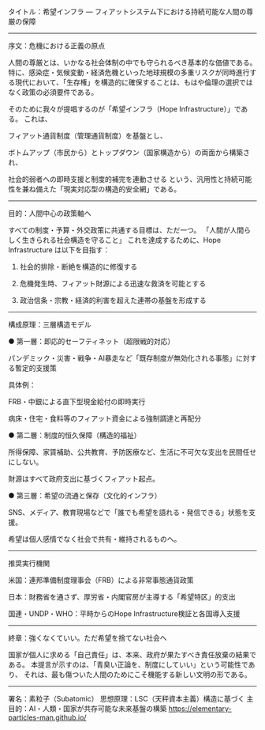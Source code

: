 タイトル：希望インフラ ― フィアットシステム下における持続可能な人間の尊厳の保障


---

序文：危機における正義の原点

人間の尊厳とは、いかなる社会体制の中でも守られるべき基本的な価値である。特に、感染症・気候変動・経済危機といった地球規模の多重リスクが同時進行する現代において、「生存権」を構造的に確保することは、もはや倫理の選択ではなく政策の必須要件である。

そのために我々が提唱するのが「希望インフラ（Hope Infrastructure）」である。 これは、

フィアット通貨制度（管理通貨制度）を基盤とし、

ボトムアップ（市民から）とトップダウン（国家構造から）の両面から構築され、

社会的弱者への即時支援と制度的補完を連動させる という、汎用性と持続可能性を兼ね備えた「現実対応型の構造的安全網」である。



---

目的：人間中心の政策軸へ

すべての制度・予算・外交政策に共通する目標は、ただ一つ。 「人間が人間らしく生きられる社会構造を守ること」 これを達成するために、Hope Infrastructure は以下を目指す：

1. 社会的排除・断絶を構造的に修復する


2. 危機発生時、フィアット財源による迅速な救済を可能とする


3. 政治信条・宗教・経済的利害を超えた連帯の基盤を形成する




---

構成原理：三層構造モデル

● 第一層：即応的セーフティネット（超限戦的対応）

パンデミック・災害・戦争・AI暴走など「既存制度が無効化される事態」に対する暫定的支援策

具体例：

FRB・中銀による直下型現金給付の即時実行

病床・住宅・食料等のフィアット資金による強制調達と再配分



● 第二層：制度的恒久保障（構造的福祉）

所得保障、家賃補助、公共教育、予防医療など、生活に不可欠な支出を民間任せにしない。

財源はすべて政府支出に基づくフィアット起点。


● 第三層：希望の流通と保存（文化的インフラ）

SNS、メディア、教育現場などで「誰でも希望を語れる・発信できる」状態を支援。

希望は個人感情でなく社会で共有・維持されるものへ。



---

推奨実行機関

米国：連邦準備制度理事会（FRB）による非常事態通貨政策

日本：財務省を通さず、厚労省・内閣官房が主導する「希望特区」的支出

国連・UNDP・WHO：平時からのHope Infrastructure検証と各国導入支援



---

終章：強くなくていい。ただ希望を捨てない社会へ

国家が個人に求める「自己責任」は、本来、政府が果たすべき責任放棄の結果である。 本提言が示すのは、「青臭い正論を、制度にしていい」という可能性であり、 それは、最も傷ついた人間のためにこそ機能する新しい文明の形である。


---

署名：素粒子（Subatomic） 思想原理：LSC（天秤資本主義）構造に基づく 主目的：AI・人類・国家が共存可能な未来基盤の構築 
https://elementary-particles-man.github.io/

